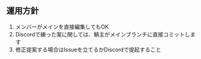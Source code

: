 ## 運用方針

1. メンバーがメインを直接編集してもOK
2. Discordで練った案に関しては、鯖主がメインブランチに直接コミットします
3. 修正提案する場合はIssueを立てるかDiscordで提起すること
